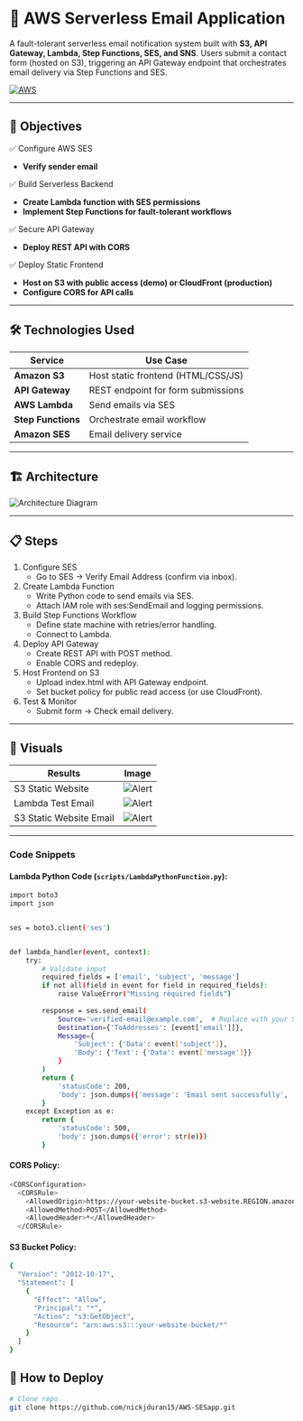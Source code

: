 # 📧 AWS Serverless Email Application

A fault-tolerant serverless email notification system built with **S3, API Gateway, Lambda, Step Functions, SES, and SNS**. Users submit a contact form (hosted on S3), triggering an API Gateway endpoint that orchestrates email delivery via Step Functions and SES.

[![AWS](https://img.shields.io/badge/AWS-FF9900?logo=amazonaws&logoColor=white)](https://aws.amazon.com)

---

## 📌 Objectives
✅ Configure AWS SES
- **Verify sender email**
  
✅ Build Serverless Backend
- **Create Lambda function with SES permissions**
- **Implement Step Functions for fault-tolerant workflows**

✅ Secure API Gateway
- **Deploy REST API with CORS**

✅ Deploy Static Frontend
- **Host on S3 with public access (demo) or CloudFront (production)**
- **Configure CORS for API calls**

---

## 🛠️ Technologies Used
| Service               | Use Case                          |
|-----------------------|-----------------------------------|
| **Amazon S3**         | Host static frontend (HTML/CSS/JS)|
| **API Gateway**       | REST endpoint for form submissions|
| **AWS Lambda**        | Send emails via SES               |
| **Step Functions**    | Orchestrate email workflow        |
| **Amazon SES**        | Email delivery service            |

---

## 🏗️ Architecture
![Architecture Diagram](diagram/ServerlessApplication.png)

---

## 📋 Steps
1. Configure SES
    - Go to SES → Verify Email Address (confirm via inbox).
2. Create Lambda Function
    - Write Python code to send emails via SES.
    - Attach IAM role with ses:SendEmail and logging permissions.
3. Build Step Functions Workflow
    - Define state machine with retries/error handling.
    - Connect to Lambda.
4. Deploy API Gateway
    - Create REST API with POST method.
    - Enable CORS and redeploy.
5. Host Frontend on S3
    - Upload index.html with API Gateway endpoint.
    - Set bucket policy for public read access (or use CloudFront).
6. Test & Monitor
    - Submit form → Check email delivery.

---

## 📸 Visuals
| Results | Image |
|-------------|-------|
| S3 Static Website | ![Alert](images/S3Website.png) |
| Lambda Test Email | ![Alert](images/LambdaEmail.png) |
| S3 Static Website Email | ![Alert](images/S3Email.png) |

---

### **Code Snippets**
#### **Lambda Python Code** (`scripts/LambdaPythonFunction.py`):
```bash
import boto3
import json


ses = boto3.client('ses')


def lambda_handler(event, context):
    try:
        # Validate input
        required_fields = ['email', 'subject', 'message']
        if not all(field in event for field in required_fields):
            raise ValueError("Missing required fields")
            
        response = ses.send_email(
            Source='verified-email@example.com',  # Replace with your SES email
            Destination={'ToAddresses': [event['email']]},
            Message={
                'Subject': {'Data': event['subject']},
                'Body': {'Text': {'Data': event['message']}}
            }
        )
        return {
            'statusCode': 200,
            'body': json.dumps({'message': 'Email sent successfully', 'response': response})
        }
    except Exception as e:
        return {
            'statusCode': 500,
            'body': json.dumps({'error': str(e)})
        }
```

#### **CORS Policy**:
```bash
<CORSConfiguration>
  <CORSRule>
    <AllowedOrigin>https://your-website-bucket.s3-website.REGION.amazonaws.com</AllowedOrigin>
    <AllowedMethod>POST</AllowedMethod>
    <AllowedHeader>*</AllowedHeader>
  </CORSRule>
```

#### **S3 Bucket Policy**:
```bash
{
  "Version": "2012-10-17",
  "Statement": [
    {
      "Effect": "Allow",
      "Principal": "*",
      "Action": "s3:GetObject",
      "Resource": "arn:aws:s3:::your-website-bucket/*"
    }
  ]
}
```


## 🚀 How to Deploy
```bash
# Clone repo
git clone https://github.com/nickjduran15/AWS-SESapp.git

